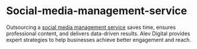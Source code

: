 # Social-media-management-service


Outsourcing a [social media management service](https://alevdigital.com/blog/beginners-guide-to-social-media-management/) saves time, ensures professional content, and delivers data-driven results. Alev Digital provides expert strategies to help businesses achieve better engagement and reach.
